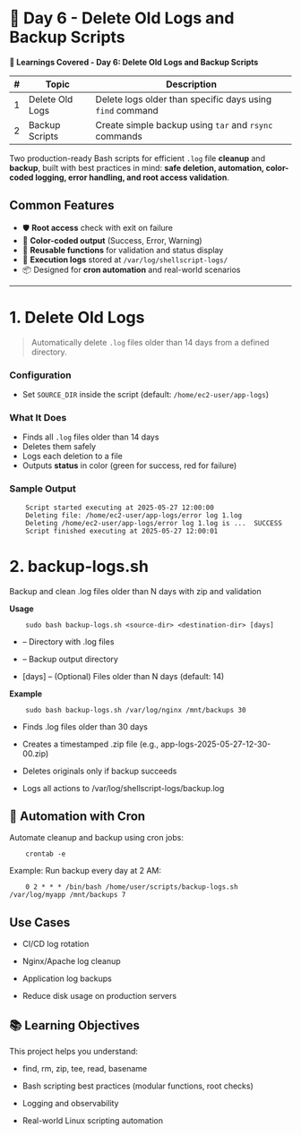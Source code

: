  # 📅 Day 6 -  Delete Old Logs and Backup Scripts 

 **📘 Learnings Covered - Day 6: Delete Old Logs and Backup Scripts**

| # |       Topic      |                       Description                         |
| - | --------------- | --------------------------------------------------------- |
| 1 | Delete Old Logs | Delete logs older than specific days using `find` command |
| 2 | Backup Scripts  | Create simple backup using `tar` and `rsync` commands     |


Two production-ready Bash scripts for efficient `.log` file **cleanup** and **backup**, built with best practices in mind: **safe deletion, automation, color-coded logging, error handling, and root access validation**.


## Common Features

- 🛡️ **Root access** check with exit on failure  
- 🎨 **Color-coded output** (Success, Error, Warning)  
- 🧠 **Reusable functions** for validation and status display  
- 📜 **Execution logs** stored at `/var/log/shellscript-logs/`  
- 📦 Designed for **cron automation** and real-world scenarios  

---

# 1. Delete Old Logs

> Automatically delete `.log` files older than 14 days from a defined directory.

### Configuration
- Set `SOURCE_DIR` inside the script (default: `/home/ec2-user/app-logs`)

### What It Does
- Finds all `.log` files older than 14 days  
- Deletes them safely  
- Logs each deletion to a file  
- Outputs **status** in color (green for success, red for failure)

### Sample Output

        Script started executing at 2025-05-27 12:00:00
        Deleting file: /home/ec2-user/app-logs/error log 1.log
        Deleting /home/ec2-user/app-logs/error log 1.log is ...  SUCCESS
        Script finished executing at 2025-05-27 12:00:01



# 2. backup-logs.sh

Backup and clean .log files older than N days with zip and validation

**Usage**

        sudo bash backup-logs.sh <source-dir> <destination-dir> [days]


- <source-dir> – Directory with .log files

- <destination-dir> – Backup output directory

- [days] – (Optional) Files older than N days (default: 14)

**Example**

        sudo bash backup-logs.sh /var/log/nginx /mnt/backups 30



- Finds .log files older than 30 days

- Creates a timestamped .zip file (e.g., app-logs-2025-05-27-12-30-00.zip)

- Deletes originals only if backup succeeds

- Logs all actions to /var/log/shellscript-logs/backup.log


## 🔁 Automation with Cron

Automate cleanup and backup using cron jobs:

        crontab -e


Example: Run backup every day at 2 AM:


        0 2 * * * /bin/bash /home/user/scripts/backup-logs.sh /var/log/myapp /mnt/backups 7


## Use Cases

- CI/CD log rotation

- Nginx/Apache log cleanup

- Application log backups

- Reduce disk usage on production servers


## 📚 Learning Objectives

This project helps you understand:

-  find, rm, zip, tee, read, basename

-  Bash scripting best practices (modular functions, root checks)

-  Logging and observability

-  Real-world Linux scripting automation




